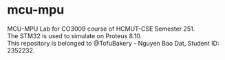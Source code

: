 # mcu-mpu
MCU-MPU Lab for CO3009 course of HCMUT-CSE Semester 251.  
The STM32 is used to simulate on Proteus 8.10.  
This repository is belonged to @TofuBakery - Nguyen Bao Dat, Student ID: 2352232.

